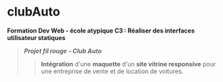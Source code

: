 # clubAuto

**Formation Dev Web - école atypique C3 : Réaliser des interfaces utilisateur statiques**
  > ***Projet fil rouge - Club Auto***
  >   
  >> **Intégration** d'une **maquette** d'un **site vitrine responsive** pour une entreprise de vente et de location de voitures.
